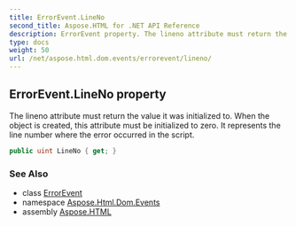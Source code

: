 ```yaml
---
title: ErrorEvent.LineNo
second_title: Aspose.HTML for .NET API Reference
description: ErrorEvent property. The lineno attribute must return the value it was initialized to. When the object is created this attribute must be initialized to zero. It represents the line number where the error occurred in the script
type: docs
weight: 50
url: /net/aspose.html.dom.events/errorevent/lineno/
---
```

## ErrorEvent.LineNo property

The lineno attribute must return the value it was initialized to. When the object is created, this attribute must be initialized to zero. It represents the line number where the error occurred in the script.

```csharp
public uint LineNo { get; }
```

### See Also

* class [ErrorEvent](../)
* namespace [Aspose.Html.Dom.Events](../../errorevent/)
* assembly [Aspose.HTML](../../../)
